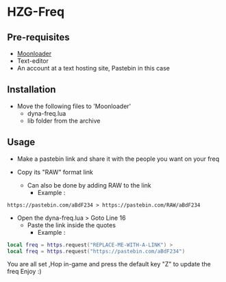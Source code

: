 # HZG-Freq

## Pre-requisites
* [Moonloader](https://www.blast.hk/threads/13305/ "Download Moonloader")
* Text-editor
* An account at a text hosting site, Pastebin in this case

## Installation

* Move the following files to 'Moonloader'
  + dyna-freq.lua
  + lib folder from the archive

## Usage

* Make a pastebin link and share it with the people you want on your freq

* Copy its "RAW" format link
  - Can also be done by adding RAW to the link
    - Example :

`https://pastebin.com/aBdF234 >
https://pastebin.com/RAW/aBdF234`

* Open the dyna-freq.lua > Goto Line 16
  - Paste the link inside the quotes
    - Example :
```lua
local freq = https.request("REPLACE-ME-WITH-A-LINK") >
local freq = https.request("https://pastebin.com/aBdF234")
```

You are all set ,Hop in-game and press the default key "Z" to update the freq
Enjoy :)
